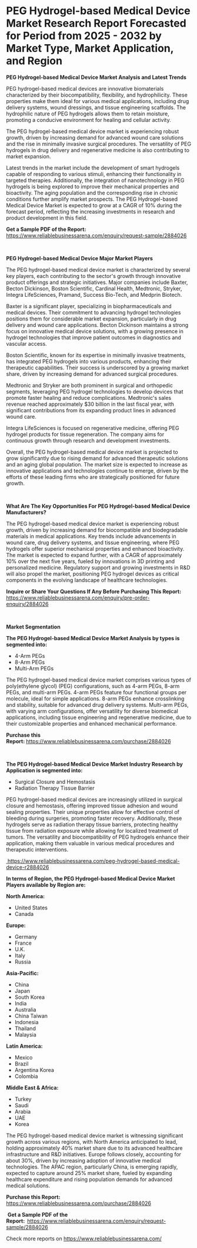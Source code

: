 <p><h1>PEG Hydrogel-based Medical Device Market Research Report Forecasted for Period from 2025 -  2032 by Market Type, Market Application, and Region</h1></p><p><strong>PEG Hydrogel-based Medical Device Market Analysis and Latest Trends</strong></p>
<p><p>PEG hydrogel-based medical devices are innovative biomaterials characterized by their biocompatibility, flexibility, and hydrophilicity. These properties make them ideal for various medical applications, including drug delivery systems, wound dressings, and tissue engineering scaffolds. The hydrophilic nature of PEG hydrogels allows them to retain moisture, promoting a conducive environment for healing and cellular activity.</p><p>The PEG hydrogel-based medical device market is experiencing robust growth, driven by increasing demand for advanced wound care solutions and the rise in minimally invasive surgical procedures. The versatility of PEG hydrogels in drug delivery and regenerative medicine is also contributing to market expansion. </p><p>Latest trends in the market include the development of smart hydrogels capable of responding to various stimuli, enhancing their functionality in targeted therapies. Additionally, the integration of nanotechnology in PEG hydrogels is being explored to improve their mechanical properties and bioactivity. The aging population and the corresponding rise in chronic conditions further amplify market prospects. The PEG Hydrogel-based Medical Device Market is expected to grow at a CAGR of 10% during the forecast period, reflecting the increasing investments in research and product development in this field.</p></p>
<p><strong>Get a Sample PDF of the Report:&nbsp;</strong> <a href="https://www.reliablebusinessarena.com/enquiry/request-sample/2884026?utm_campaign=2146&utm_medium=2&utm_source=Github&utm_content=ia&utm_term=13032025&utm_id=peg-hydrogel-based-medical-device">https://www.reliablebusinessarena.com/enquiry/request-sample/2884026</a></p>
<p>&nbsp;</p>
<p><strong>PEG Hydrogel-based Medical Device Major Market Players</strong></p>
<p><p>The PEG hydrogel-based medical device market is characterized by several key players, each contributing to the sector's growth through innovative product offerings and strategic initiatives. Major companies include Baxter, Becton Dickinson, Boston Scientific, Cardinal Health, Medtronic, Stryker, Integra LifeSciences, Pramand, Success Bio-Tech, and Medprin Biotech.</p><p>Baxter is a significant player, specializing in biopharmaceuticals and medical devices. Their commitment to advancing hydrogel technologies positions them for considerable market expansion, particularly in drug delivery and wound care applications. Becton Dickinson maintains a strong focus on innovative medical device solutions, with a growing presence in hydrogel technologies that improve patient outcomes in diagnostics and vascular access.</p><p>Boston Scientific, known for its expertise in minimally invasive treatments, has integrated PEG hydrogels into various products, enhancing their therapeutic capabilities. Their success is underscored by a growing market share, driven by increasing demand for advanced surgical procedures.</p><p>Medtronic and Stryker are both prominent in surgical and orthopedic segments, leveraging PEG hydrogel technologies to develop devices that promote faster healing and reduce complications. Medtronic's sales revenue reached approximately $30 billion in the last fiscal year, with significant contributions from its expanding product lines in advanced wound care.</p><p>Integra LifeSciences is focused on regenerative medicine, offering PEG hydrogel products for tissue regeneration. The company aims for continuous growth through research and development investments. </p><p>Overall, the PEG hydrogel-based medical device market is projected to grow significantly due to rising demand for advanced therapeutic solutions and an aging global population. The market size is expected to increase as innovative applications and technologies continue to emerge, driven by the efforts of these leading firms who are strategically positioned for future growth. </p></p>
<p>&nbsp;</p>
<p><strong>What Are The Key Opportunities For PEG Hydrogel-based Medical Device Manufacturers?</strong></p>
<p><p>The PEG hydrogel-based medical device market is experiencing robust growth, driven by increasing demand for biocompatible and biodegradable materials in medical applications. Key trends include advancements in wound care, drug delivery systems, and tissue engineering, where PEG hydrogels offer superior mechanical properties and enhanced bioactivity. The market is expected to expand further, with a CAGR of approximately 10% over the next five years, fueled by innovations in 3D printing and personalized medicine. Regulatory support and growing investments in R&D will also propel the market, positioning PEG hydrogel devices as critical components in the evolving landscape of healthcare technologies.</p></p>
<p><strong>Inquire or Share Your Questions If Any Before Purchasing This Report:</strong> <a href="https://www.reliablebusinessarena.com/enquiry/pre-order-enquiry/2884026?utm_campaign=2146&utm_medium=2&utm_source=Github&utm_content=ia&utm_term=13032025&utm_id=peg-hydrogel-based-medical-device">https://www.reliablebusinessarena.com/enquiry/pre-order-enquiry/2884026</a></p>
<p>&nbsp;</p>
<p><strong>Market Segmentation</strong></p>
<p><strong>The PEG Hydrogel-based Medical Device Market Analysis by types is segmented into:</strong></p>
<p><ul><li> 4-Arm PEGs</li><li>8-Arm PEGs</li><li>Multi-Arm PEGs </li></ul></p>
<p><p>The PEG hydrogel-based medical device market comprises various types of poly(ethylene glycol) (PEG) configurations, such as 4-arm PEGs, 8-arm PEGs, and multi-arm PEGs. 4-arm PEGs feature four functional groups per molecule, ideal for simple applications. 8-arm PEGs enhance crosslinking and stability, suitable for advanced drug delivery systems. Multi-arm PEGs, with varying arm configurations, offer versatility for diverse biomedical applications, including tissue engineering and regenerative medicine, due to their customizable properties and enhanced mechanical performance.</p></p>
<p><strong>Purchase this Report:&nbsp;</strong><a href="https://www.reliablebusinessarena.com/purchase/2884026?utm_campaign=2146&utm_medium=2&utm_source=Github&utm_content=ia&utm_term=13032025&utm_id=peg-hydrogel-based-medical-device">https://www.reliablebusinessarena.com/purchase/2884026</a></p>
<p>&nbsp;</p>
<p><strong>The PEG Hydrogel-based Medical Device Market Industry Research by Application is segmented into:</strong></p>
<p><ul><li> Surgical Closure and Hemostasis</li><li>Radiation Therapy Tissue Barrier </li></ul></p>
<p><p>PEG hydrogel-based medical devices are increasingly utilized in surgical closure and hemostasis, offering improved tissue adhesion and wound sealing properties. Their unique properties allow for effective control of bleeding during surgeries, promoting faster recovery. Additionally, these hydrogels serve as radiation therapy tissue barriers, protecting healthy tissue from radiation exposure while allowing for localized treatment of tumors. The versatility and biocompatibility of PEG hydrogels enhance their application, making them valuable in various medical procedures and therapeutic interventions.</p></p>
<p><a href="https://www.reliablebusinessarena.com/peg-hydrogel-based-medical-device-r2884026?utm_campaign=2146&utm_medium=2&utm_source=Github&utm_content=ia&utm_term=13032025&utm_id=peg-hydrogel-based-medical-device">&nbsp;https://www.reliablebusinessarena.com/peg-hydrogel-based-medical-device-r2884026</a></p>
<p><strong>In terms of Region, the PEG Hydrogel-based Medical Device Market Players available by Region are:</strong></p>
<p>
    <p> <strong> North America: </strong>
        <ul>
            <li>United States</li>
            <li>Canada</li>
        </ul>
        </p> 
    <p> <strong> Europe: </strong>
        <ul>
            <li>Germany</li>
            <li>France</li>
            <li>U.K.</li>
            <li>Italy</li>
            <li>Russia</li>
        </ul>
        </p> 
    <p> <strong> Asia-Pacific: </strong>
        <ul>
            <li>China</li>
            <li>Japan</li>
            <li>South Korea</li>
            <li>India</li>
            <li>Australia</li>
            <li>China Taiwan</li>
            <li>Indonesia</li>
            <li>Thailand</li>
            <li>Malaysia</li>
        </ul>
        </p> 
    <p> <strong> Latin America: </strong>
        <ul>
            <li>Mexico</li>
            <li>Brazil</li>
            <li>Argentina Korea</li>
            <li>Colombia</li>
        </ul>
        </p> 
    <p> <strong> Middle East & Africa: </strong>
        <ul>
            <li>Turkey</li>
            <li>Saudi</li>
            <li>Arabia</li>
            <li>UAE</li>
            <li>Korea</li>
        </ul>
    </p>
    </p>
<p><p>The PEG hydrogel-based medical device market is witnessing significant growth across various regions, with North America anticipated to lead, holding approximately 40% market share due to its advanced healthcare infrastructure and R&D initiatives. Europe follows closely, accounting for about 30%, driven by increasing adoption of innovative medical technologies. The APAC region, particularly China, is emerging rapidly, expected to capture around 25% market share, fueled by expanding healthcare expenditure and rising population demands for advanced medical solutions.</p></p>
<p><strong>Purchase this Report: </strong><a href="https://www.reliablebusinessarena.com/purchase/2884026?utm_campaign=2146&utm_medium=2&utm_source=Github&utm_content=ia&utm_term=13032025&utm_id=peg-hydrogel-based-medical-device">https://www.reliablebusinessarena.com/purchase/2884026</a></p>
<p>&nbsp;<strong>Get a Sample PDF of the Report:&nbsp;&nbsp;</strong><a href="https://www.reliablebusinessarena.com/enquiry/request-sample/2884026?utm_campaign=2146&utm_medium=2&utm_source=Github&utm_content=ia&utm_term=13032025&utm_id=peg-hydrogel-based-medical-device">https://www.reliablebusinessarena.com/enquiry/request-sample/2884026</a></p>
<p><strong></strong></p>
<p>Check more reports on <a href="https://www.reliablebusinessarena.com/?utm_campaign=2146&utm_medium=2&utm_source=Github&utm_content=ia&utm_term=13032025&utm_id=peg-hydrogel-based-medical-device">https://www.reliablebusinessarena.com/</a></p>
